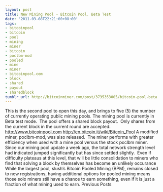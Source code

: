 ```yaml
---
layout: post
title: New Mining Pool - Bitcoin Pool, Beta Test
date: '2011-03-08T22:21:00+08:00'
tags:
- bitcoinpool
- bitcoin
- pool
- mining
- miner
- bitcoin
- poclbm-mod
- pooled
- mine
- miner
- bitcoinpool.com
- block
- shared
- payout
- sharedblock
tumblr_url: http://bitcoinminer.com/post/3735353005/bitcoin-pool-beta
---
```

This is the second pool to open this day, and brings to five (5) the number of currently operating public mining pools.
The mining pool is currently in Beta test mode.  The pool offers a shared block payout.  Only shares from the current block in the current round are accepted.
http://www.bitcoinpool.com
http://en.bitcoin.it/wiki/Bitcoin_Pool
A modified miner, poclbm-mod, was also released.  The miner performs with greater efficiency when used with a mine pool versus the stock poclbm miner.
Since our mining pool update a week ago, the total network strength level had indicated jumped significantly but has since settled slightly.  Even if difficulty plateaus at this level, that will be little consolidation to miners who find that solving a block by themselves has become an unlikely occurance
While the largest pool, slush’s Bitcoin Pooled Mining (BPM), remains closed to new registrations, having additional options for pooled mining means those solo miners still have a chance to earn something, even if it is just a fraction of what mining used to earn.
Previous Posts
